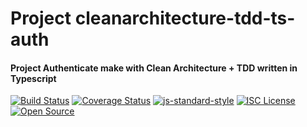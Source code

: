 # Project cleanarchitecture-tdd-ts-auth

#### Project Authenticate make with Clean Architecture + TDD written in Typescript

[![Build Status](https://travis-ci.com/rparana/clean-architecture-tdd-ts-auth.svg?branch=main)](https://travis-ci.com/rparana/clean-architecture-tdd-ts-auth)
[![Coverage Status](https://coveralls.io/repos/github/rparana/clean-architecture-tdd-ts-auth/badge.svg?branch=main)](https://coveralls.io/github/rparana/clean-architecture-tdd-ts-auth?branch=main)
[![js-standard-style](https://img.shields.io/badge/code%20style-standard-brightgreen.svg)](http://standardjs.com)
[![ISC License](https://img.shields.io/badge/License-ISC-yellow.svg)](https://opensource.org/licenses/)
[![Open Source](https://badges.frapsoft.com/os/v1/open-source.svg?v=103)](https://opensource.org/)
